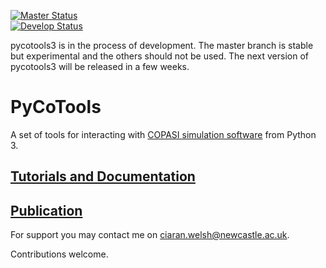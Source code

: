 
[![Master Status](https://travis-ci.org/CiaranWelsh/pycotools3.svg?branch=master)](https://travis-ci.org/CiaranWelsh/pycotools3)       
[![Develop Status](https://travis-ci.org/CiaranWelsh/pycotools3.svg?branch=develop)](https://travis-ci.org/CiaranWelsh/pycotools3)           

pycotools3 is in the process of development. The master branch is stable but experimental and the others should not be used. The next version of pycotools3 will be released in a few weeks. 

# PyCoTools

A set of tools for interacting with [COPASI simulation software](http://copasi.org/) from Python 3. 

## [Tutorials and Documentation](http://pycotools.readthedocs.io/en/latest/)

## <a href=https://academic.oup.com/bioinformatics/advance-article/doi/10.1093/bioinformatics/bty409/5001390>Publication</a>

For support you may contact me on ciaran.welsh@newcastle.ac.uk. 

Contributions welcome. 








